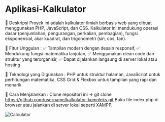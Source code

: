 # Aplikasi-Kalkulator

📌 Deskripsi
Proyek ini adalah kalkulator ilmiah berbasis web yang dibuat menggunakan PHP, JavaScript, dan CSS. Kalkulator ini mendukung operasi dasar (penjumlahan, pengurangan, perkalian, pembagian), fungsi eksponensial, akar kuadrat, dan trigonometri (sin, cos, tan).

🎨 Fitur Unggulan : 
✅ Tampilan modern dengan desain responsif, 
✅ Mendukung fungsi matematika lanjutan, 
✅ Menggunakan clean code dan struktur yang terorganisir, 
✅ Dapat dijalankan langsung di server lokal atau hosting

🚀 Teknologi yang Digunakan : 
PHP untuk struktur halaman,
JavaScript untuk perhitungan matematika,
CSS Grid & Flexbox untuk tampilan yang rapi dan menarik

📂 Cara Menjalankan : 
Clone repositori ini ->
git clone https://github.com/username/kalkulator-kompleks.git
Buka file index.php di browser atau jalankan di server lokal seperti XAMPP.

![Calculator]([https://raw.githubusercontent.com/USERNAME/REPOSITORY/main/calculator.png](https://github.com/adisetyawan024/Aplikasi-Kalkulator/blob/main/calculator.png?raw=true))

